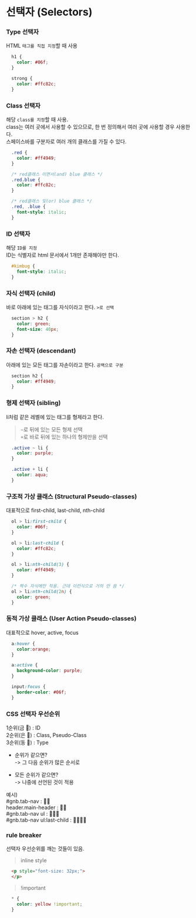 # 선택자 (Selectors)

### Type 선택자
HTML `태그를 직접 지정`할 때 사용
```css
  h1 {
    color: #06f;
  }

  strong {
    color: #ffc82c;
  }
```

### Class 선택자
해당 `class를 지정`할 때 사용.  
class는 여러 곳에서 사용할 수 있으므로, 한 번 정의해서 여러 곳에 사용할 경우 사용한다.  
스페이스바를 구분자로 여러 개의 클래스를 가질 수 있다.
```css
  .red {
    color: #ff4949;
  }

  /* red클래스 이면서(and) blue 클래스 */
  .red.blue {
    color: #ffc82c;
  }

  /* red클래스 및(or) blue 클래스 */
  .red, .blue {
    font-style: italic;
  }
```

### ID 선택자
해당 `ID를 지정`  
ID는 식별자로 html 문서에서 1개만 존재해야만 한다.
```css
  #kimbug {
    font-style: italic;
  }
```

### 자식 선택자 (child)
바로 아래에 있는 태그를 자식이라고 한다. `>로 선택`
```css
  section > h2 {
    color: green;
    font-size: 40px;
  }
```

### 자손 선택자 (descendant)
아래에 있는 모든 태그를 자손이라고 한다. `공백으로 구분`
```css
  section h2 {
    color: #ff4949;
  }
```

### 형제 선택자 (sibling)
li처럼 같은 레벨에 있는 태그를 형제라고 한다.  
> `~`로 뒤에 있는 모든 형제 선택  
`+`로 바로 뒤에 있는 하나의 형제만을 선택
```css
  .active ~ li {
    color: purple;
  }

  .active + li {
    color: aqua;
  }
```

### 구조적 가상 클래스 (Structural Pseudo-classes)
대표적으로 first-child, last-child, nth-child
```css
  ol > li:first-child {
    color: #06f;
  }

  ol > li:last-child {
    color: #ffc82c;
  }

  ol > li:nth-child(3) {
    color: #ff4949;
  }

  /* 짝수 자식에만 적용. 근데 이런식으로 거의 안 씀 */
  ol > li:nth-child(2n) {
    color: green;
  }
```

### 동적 가상 클래스 (User Action Pseudo-classes)
대표적으로 hover, active, focus
```css
  a:hover {
    color:orange;
  }

  a:active {
    background-color: purple;
  }

  input:focus {
    border-color: #06f;
  }
```

### CSS 선택자 우선순위
1순위(금 **🥇**) : ID  
2순위(은 **🥈**) : Class, Pseudo-Class  
3순위(동 **🥉**) : Type  

- 순위가 같으면?  
-> 그 다음 순위가 많은 순서로

- 모든 순위가 같으면?  
-> 나중에 선언된 것이 적용

예시)  
#gnb.tab-nav : **🥇🥈**  
header.main-header : **🥈🥉**  
#gnb.tab-nav ul : **🥇🥈🥉**  
#gnb.tab-nav ul:last-child : **🥇🥈🥈🥉**

### rule breaker
선택자 우선순위를 깨는 것들이 있음.

> inline style
```html
  <p style="font-size: 32px;">
  </p>
```

> !important  
```css
  * {
    color: yellow !important;
  }
```